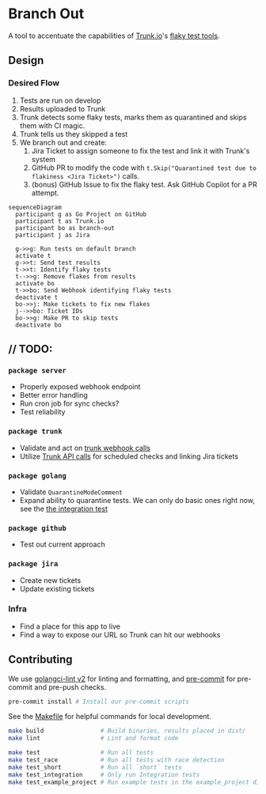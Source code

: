 # Branch Out

A tool to accentuate the capabilities of [Trunk.io](https://trunk.io/)'s [flaky test tools](https://docs.trunk.io/flaky-tests/overview).

## Design

### Desired Flow

1. Tests are run on develop
2. Results uploaded to Trunk
3. Trunk detects some flaky tests, marks them as quarantined and skips them with CI magic.
4. Trunk tells us they skipped a test
5. We branch out and create:
   1. Jira Ticket to assign someone to fix the test and link it with Trunk's system
   2. GitHub PR to modify the code with `t.Skip("Quarantined test due to flakiness <Jira Ticket>")` calls.
   4. (bonus) GitHub Issue to fix the flaky test. Ask GitHub Copilot for a PR attempt.

```mermaid
sequenceDiagram
  participant g as Go Project on GitHub
  participant t as Trunk.io
  participant bo as branch-out
  participant j as Jira

  g->>g: Run tests on default branch
  activate t
  g->>t: Send test results
  t->>t: Identify flaky tests
  t-->>g: Remove flakes from results
  activate bo
  t->>bo: Send Webhook identifying flaky tests
  deactivate t
  bo->>j: Make tickets to fix new flakes
  j-->>bo: Ticket IDs
  bo->>g: Make PR to skip tests
  deactivate bo
```


## // TODO:

### `package server`

* Properly exposed webhook endpoint
* Better error handling
* Run cron job for sync checks?
* Test reliability

### `package trunk`

* Validate and act on [trunk webhook calls](https://docs.trunk.io/flaky-tests/webhooks)
* Utilize [Trunk API calls](https://docs.trunk.io/references/apis#authentication) for scheduled checks and linking Jira tickets

### `package golang`

* Validate `QuarantineModeComment`
* Expand ability to quarantine tests. We can only do basic ones right now, see the [the integration test](./golang/quarantine_integration_test.go)

### `package github`

* Test out current approach

### `package jira`

* Create new tickets
* Update existing tickets

### Infra

* Find a place for this app to live
* Find a way to expose our URL so Trunk can hit our webhooks

## Contributing

We use [golangci-lint v2](https://golangci-lint.run/) for linting and formatting, and [pre-commit](https://pre-commit.com/) for pre-commit and pre-push checks.

```sh
pre-commit install # Install our pre-commit scripts
```

See the [Makefile](./Makefile) for helpful commands for local development.

```sh
make build                # Build binaries, results placed in dist/
make lint                 # Lint and format code

make test                 # Run all tests
make test_race            # Run all tests with race detection
make test_short           # Run all `short` tests
make test_integration     # Only run Integration tests
make test_example_project # Run example tests in the example_project directory

```
